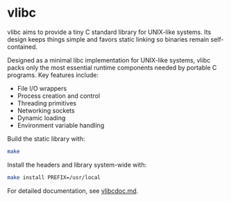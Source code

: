 # vlibc

vlibc aims to provide a tiny C standard library for UNIX-like systems.
Its design keeps things simple and favors static linking so binaries
remain self-contained.

Designed as a minimal libc implementation for UNIX-like systems, vlibc
packs only the most essential runtime components needed by portable C
programs. Key features include:

- File I/O wrappers
- Process creation and control
- Threading primitives
- Networking sockets
- Dynamic loading
- Environment variable handling

Build the static library with:

```sh
make
```

Install the headers and library system-wide with:

```sh
make install PREFIX=/usr/local
```

For detailed documentation, see [vlibcdoc.md](vlibcdoc.md).

